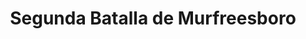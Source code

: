 ﻿---
title: "Segunda Batalla de Murfreesboro"
permalink: periodes_843.html
layout: periode
dataInici: 1862-12-31
dataFi: 1863-01-02
sidebar: periodes
pares:
  - 321:
    title: "Guerra de Secesión Americana"
    dataInici: "(1861-04-12)"
    dataFi: "(1865-04-09)"

fills:
jocsPrincipals:
jocsEscenaris:
jocsEpoca:
jocsEpocaEscenaris:
  - title: "Battle Cry"
    bggId: 551
    escenari: "Murfreesboro--31st December, 1862"
    dataInici: 1862-12-31
    dataFi: 

---
